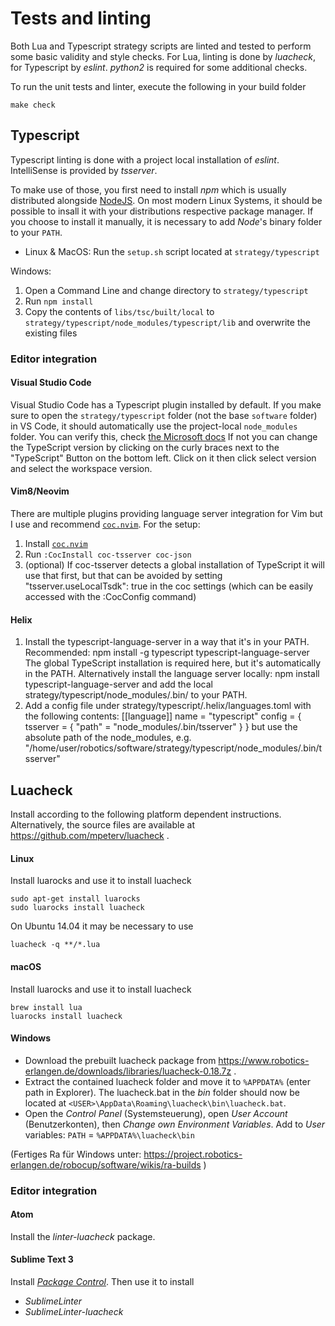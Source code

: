 # Tests and linting
Both Lua and Typescript strategy scripts are linted and tested to perform some
basic validity and style checks. For Lua, linting is done by *luacheck*, for
Typescript by *eslint*. *python2* is required for some additional checks.

To run the unit tests and linter, execute the following in your build folder
```
make check
```

## Typescript
Typescript linting is done with a project local installation of *eslint*. IntelliSense is provided by *tsserver*.

To make use of those, you first need to install *npm* which is usually distributed
alongside [NodeJS](https://nodejs.org). On most modern Linux Systems, it should
be possible to insall it with your distributions respective package manager. If
you choose to install it manually, it is necessary to add *Node*'s binary
folder to your `PATH`.

- Linux & MacOS: Run the `setup.sh` script located at `strategy/typescript`

Windows:
1. Open a Command Line and change directory to `strategy/typescript`
2. Run `npm install`
3. Copy the contents of `libs/tsc/built/local` to `strategy/typescript/node_modules/typescript/lib` and overwrite the existing files

### Editor integration

#### Visual Studio Code
Visual Studio Code has a Typescript plugin installed by default.
If you make sure to open the `strategy/typescript` folder (not the base
`software` folder) in VS Code, it should automatically use the project-local
`node_modules` folder. You can verify this, check [the Microsoft docs](https://code.visualstudio.com/docs/typescript/typescript-compiling#_using-the-workspace-version-of-typescript)
If not you can change the TypeScript version by clicking on the curly braces
next to the "TypeScript" Button on the bottom left. Click on it then click
select version and select the workspace version.

#### Vim8/Neovim
There are multiple plugins providing language server integration for Vim but I use and recommend [`coc.nvim`](https://github.com/neoclide/coc.nvim). For the setup:
1. Install [`coc.nvim`](https://github.com/neoclide/coc.nvim)
2. Run `:CocInstall coc-tsserver coc-json`
3. (optional) If coc-tsserver detects a global installation of TypeScript it will use that first, but that can be avoided by setting "tsserver.useLocalTsdk": true in the coc settings
(which can be easily accessed with the :CocConfig command)

#### Helix
1. Install the typescript-language-server in a way that it's in your PATH.
  Recommended:
    npm install -g typescript typescript-language-server
    The global TypeScript installation is required here, but it's automatically in the PATH.
  Alternatively install the language server locally:
    npm install typescript-language-server
    and add the local strategy/typescript/node_modules/.bin/ to your PATH.
2. Add a config file under strategy/typescript/.helix/languages.toml with the following contents:
    [[language]]
    name = "typescript"
    config = { tsserver = { "path" = "node_modules/.bin/tsserver" } }
  but use the absolute path of the node_modules, e.g.
  "/home/user/robotics/software/strategy/typescript/node_modules/.bin/tsserver"

## Luacheck
Install according to the following platform dependent instructions.
Alternatively, the source files are available at
https://github.com/mpeterv/luacheck .

#### Linux
Install luarocks and use it to install luacheck
```
sudo apt-get install luarocks
sudo luarocks install luacheck
```

On Ubuntu 14.04 it may be necessary to use
```
luacheck -q **/*.lua
```

#### macOS
Install luarocks and use it to install luacheck
```
brew install lua
luarocks install luacheck
```

#### Windows
- Download the prebuilt luacheck package from
https://www.robotics-erlangen.de/downloads/libraries/luacheck-0.18.7z .
- Extract the contained luacheck folder and move it to `%APPDATA%` (enter path in Explorer). The luacheck.bat in the _bin_ folder should now be located at
`<USER>\AppData\Roaming\luacheck\bin\luacheck.bat`.
- Open the _Control Panel_ (Systemsteuerung), open _User Account_ (Benutzerkonten), then _Change own Environment Variables_.
Add to *User* variables:
`PATH` = `%APPDATA%\luacheck\bin`

(Fertiges Ra für Windows unter: https://project.robotics-erlangen.de/robocup/software/wikis/ra-builds )

### Editor integration

#### Atom
Install the *linter-luacheck* package.

#### Sublime Text 3
Install _[Package Control](https://packagecontrol.io/installation)_. Then use it to install
- *SublimeLinter*
- *SublimeLinter-luacheck*